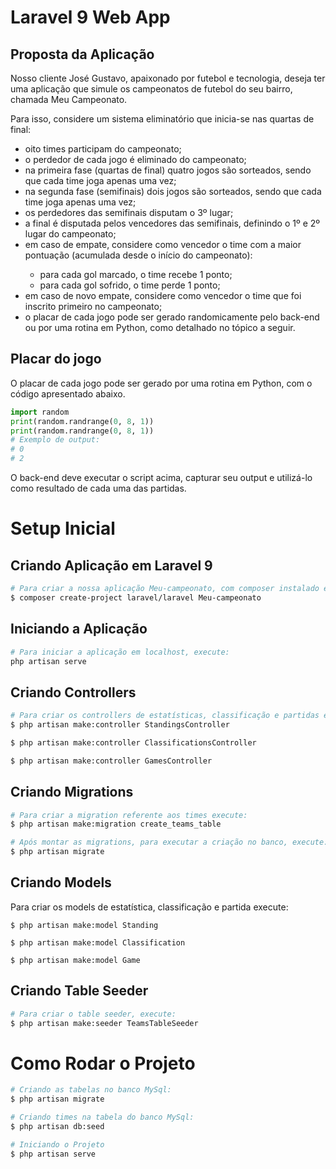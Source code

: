 # Laravel 9 Web App
<h2>Proposta da Aplicação</h2>
<p>Nosso cliente José Gustavo, apaixonado por futebol e tecnologia, deseja ter uma
aplicação que simule os campeonatos de futebol do seu bairro, chamada Meu
Campeonato.</p>
<p>Para isso, considere um sistema eliminatório que inicia-se nas quartas de final:</p>
<ul>
<li>oito times participam do campeonato;</li>
<li>o perdedor de cada jogo é eliminado do campeonato;</li>
<li>na primeira fase (quartas de final) quatro jogos são sorteados, sendo que cada
time joga apenas uma vez;</li>
<li>na segunda fase (semifinais) dois jogos são sorteados, sendo que cada time
joga apenas uma vez;</li>
<li>os perdedores das semifinais disputam o 3º lugar;</li>
<li>a final é disputada pelos vencedores das semifinais, definindo o 1º e 2º lugar do
campeonato;</li>
<li>em caso de empate, considere como vencedor o time com a maior pontuação
(acumulada desde o início do campeonato):</li>
<ul>
<li>para cada gol marcado, o time recebe 1 ponto;</li>
<li>para cada gol sofrido, o time perde 1 ponto;</li>
</ul>
<li>em caso de novo empate, considere como vencedor o time que foi inscrito
primeiro no campeonato;</li>
<li>o placar de cada jogo pode ser gerado randomicamente pelo back-end ou por
uma rotina em Python, como detalhado no tópico a seguir.</li>
</ul>
<h2>Placar do jogo</h2>
<p>O placar de cada jogo pode ser gerado por uma rotina em Python, com o código
apresentado abaixo.<p>

``` python
import random
print(random.randrange(0, 8, 1))
print(random.randrange(0, 8, 1))
# Exemplo de output:
# 0
# 2
```
<p>O back-end deve executar o script acima, capturar seu output e utilizá-lo como
resultado de cada uma das partidas.<p>

<h1>Setup Inicial</h1>
<h2>Criando Aplicação em Laravel 9</h2>

```bash
# Para criar a nossa aplicação Meu-campeonato, com composer instalado em sua máquina, execute:
$ composer create-project laravel/laravel Meu-campeonato
```

<h2>Iniciando a Aplicação</h2>

```bash
# Para iniciar a aplicação em localhost, execute:
php artisan serve
```
  
<h2>Criando Controllers</h2>

```bash
# Para criar os controllers de estatísticas, classificação e partidas execute:
$ php artisan make:controller StandingsController
```

```bash
$ php artisan make:controller ClassificationsController
```

```bash
$ php artisan make:controller GamesController
```
<h2>Criando Migrations</h2>

```bash
# Para criar a migration referente aos times execute:
$ php artisan make:migration create_teams_table
```


```bash
# Após montar as migrations, para executar a criação no banco, execute:
$ php artisan migrate
```

<h2>Criando Models</h2>
Para criar os models de estatística, classificação e partida execute:

```
$ php artisan make:model Standing
```

```
$ php artisan make:model Classification
```

```
$ php artisan make:model Game
```

<h2>Criando Table Seeder</h2>

```bash
# Para criar o table seeder, execute:
$ php artisan make:seeder TeamsTableSeeder
```

<h1>Como Rodar o Projeto</h1>


```bash
# Criando as tabelas no banco MySql:
$ php artisan migrate
```


``` bash
# Criando times na tabela do banco MySql:
$ php artisan db:seed
```

```bash
# Iniciando o Projeto
$ php artisan serve
```

